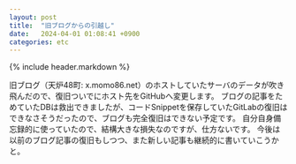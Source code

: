 ```yaml
---
layout: post
title:  "旧ブログからの引越し"
date:   2024-04-01 01:08:41 +0900
categories: etc
---
```


{% include header.markdown %}

旧ブログ（天炉48町: x.momo86.net）のホストしていたサーバのデータが吹き飛んだので、復旧ついでにホスト先をGitHubへ変更します。
ブログの記事をためていたDBは救出できましたが、コードSnippetを保存していたGitLabの復旧はできなさそうだったので、ブログも完全復旧はできない予定です。
自分自身備忘録的に使っていたので、結構大きな損失なのですが、仕方ないです。
今後は以前のブログ記事の復旧もしつつ、また新しい記事も継続的に書いていこうかと。
